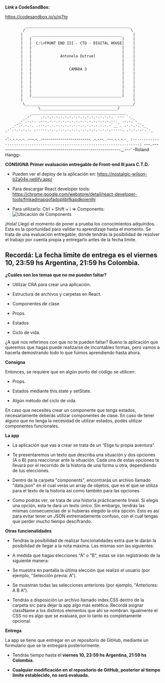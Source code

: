 **Link a CodeSandBox:**

https://codesandbox.io/s/nj7tg

             ________________________________________________
            /                                                \
           |    _________________________________________     |
           |   |                                         |    |
           |   |  C:\>FRONT END III - CTD - DIGITAL HOUSE|    |
           |   |                                         |    |
           |   |                                         |    |
           |   |             Antonela Dutruel            |    |
           |   |                                         |    |
           |   |                                         |    |
           |   |                 CAMADA 3                |    |
           |   |                                         |    |
           |   |                                         |    |
           |   |                                         |    |
           |   |                                         |    |
           |   |                                         |    |
           |   |_________________________________________|    |
           |                                                  |
            \_________________________________________________/
                   \___________________________________/
                ___________________________________________
             _-'    .-.-.-.-.-.-.-.-.-.-.-.-.-.-.-.-.  --- `-_
          _-'.-.-. .---.-.-.-.-.-.-.-.-.-.-.-.-.-.-.--.  .-.-.`-_
       _-'.-.-.-. .---.-.-.-.-.-.-.-.-.-.-.-.-.-.-.-`__`. .-.-.-.`-_
    _-'.-.-.-.-. .-----.-.-.-.-.-.-.-.-.-.-.-.-.-.-.-----. .-.-.-.-.`-_

_-'.-.-.-.-.-. .---.-. .-------------------------. .-.---. .---.-.-.-.`-_
:-------------------------------------------------------------------------:
`---._.-------------------------------------------------------------._.---'
-Roland Hangg-

**CONSIGNA**
**Primer evaluación entregable de Front-end III para C.T.D.**

- Pueden ver el deploy de la aplicación en:
  https://nostalgic-wilson-b2a04e.netlify.app/
- Para descargar React developer tools:  
  https://chrome.google.com/webstore/detail/react-developer-tools/fmkadmapgofadopljbjfkapdkoienihi

- Para utilizarlo: Ctrl + Shift + i => Components:
  ![Ubicación de Components](https://github.com/Ivanszs/ctd-frontend3-primer-evaluacion/blob/main/reactComponents.PNG?raw=true)

¡Hola! Llegó el momento de poner a prueba los conocimientos adquiridos. Esta es la oportunidad para validar tu aprendizaje hasta el momento. Se trata de una evaluación entregable, donde tendrás la posibilidad de resolver el trabajo por cuenta propia y entregarlo antes de la fecha límite.

## Recordá: La fecha límite de entrega es el viernes 10, 23:59 hs Argentina, 21:59 hs Colombia.

**¿Cuáles son los temas que no me pueden faltar?**

- Utilizar CRA para crear una aplicación.

- Estructura de archivos y carpetas en React.

- Componentes de clase

- Props.

- Estados

- Ciclo de vida.

¿A qué nos referimos con que no te pueden faltar? Bueno la aplicación que queremos que hagas puede realizarse de incontables formas, pero vamos a hacerla demostrando todo lo que fuimos aprendiendo hasta ahora.

**Consigna**

Entonces, se requiere que en algún punto del código se utilicen:

- Props.

- Estados mediante this.state y setState.

- Algún método del ciclo de vida.

En caso que necesites crear un componente que tenga estados, necesariamente deberás utilizar componentes de clase. En caso de tener alguno que no tenga la necesidad de utilizar estados, podés utilizar componentes funcionales.

**La app**

- La aplicación que vas a crear se trata de un “Elige tu propia aventura”.

- Te presentaremos un texto que describa una situación y dos opciones (A o B) para reaccionar ante la situación. Cada una de estas opciones te llevará por el recorrido de la historia de una forma u otra, dependiendo de tus elecciones.

- Dentro de la carpeta "components", encontrarás un archivo llamado "data.json" en el cual verás un array de objetos, que es el que se utiliza para el texto de la historia así como también para las opciones.

- Como podrás ver, se trata de una historia prácticamente lineal. Si elegís una opción, esta te dará un texto único. Sin embargo, tendrás las mismas consecuencias de si hubieras elegido la otra opción. Esto es así para evitar tener un JSON extremadamente confuso, con el cual tengas que perder mucho tiempo descifrando.

**Otras funcionalidades**

- Tendrás la posibilidad de realizar funcionalidades extra que te darán la posibilidad de llegar a la nota máxima. Las mismas son las siguientes:

* A medida que hagas elecciones "A" o "B", estas se irán registrando de la siguiente manera:

- Se muestra en pantalla la última elección que realizó el usuario (por ejemplo, "Selección previa: A").

- Se muestran todas las selecciones anteriores (por ejemplo, "Anteriores: A B A").

* Tendrás a disposición un archivo llamado index.CSS dentro de la carpeta src para dejar la app algo más estética. Recordá asignar className a los distintos elementos que ahí se nombran. Igualmente el CSS no es algo que se evaluará, por lo tanto es completamente opcional.

**Entrega**

La app se tiene que entregar en un repositorio de GitHub, mediante un formulario que se te entregará posteriormente.

- Tendrás tiempo hasta el **viernes 10, 23:59 hs Argentina, 21:59 hs Colombia.**

- **Cualquier modificación en el repositorio de GitHub, posterior al tiempo límite establecido, no será evaluada.**
